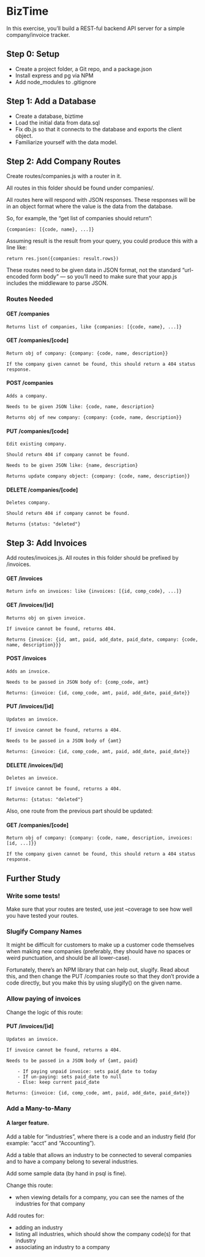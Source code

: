# BizTime

In this exercise, you’ll build a REST-ful backend API server for a simple company/invoice tracker.

## Step 0: Setup

- Create a project folder, a Git repo, and a package.json
- Install express and pg via NPM
- Add node_modules to .gitignore

## Step 1: Add a Database

- Create a database, biztime
- Load the initial data from data.sql
- Fix db.js so that it connects to the database and exports the client object.
- Familiarize yourself with the data model.

## Step 2: Add Company Routes

Create routes/companies.js with a router in it.

All routes in this folder should be found under companies/.

All routes here will respond with JSON responses. These responses will be in an object format where the value is the data from the database.

So, for example, the “get list of companies should return”:

    {companies: [{code, name}, ...]}

Assuming result is the result from your query, you could produce this with a line like:

    return res.json({companies: result.rows})

These routes need to be given data in JSON format, not the standard “url-encoded form body” — so you’ll need to make sure that your app.js includes the middleware to parse JSON.

### Routes Needed

#### GET /companies

    Returns list of companies, like {companies: [{code, name}, ...]}

#### GET /companies/[code]

    Return obj of company: {company: {code, name, description}}

    If the company given cannot be found, this should return a 404 status response.

#### POST /companies

    Adds a company.

    Needs to be given JSON like: {code, name, description}

    Returns obj of new company: {company: {code, name, description}}

#### PUT /companies/[code]

    Edit existing company.

    Should return 404 if company cannot be found.

    Needs to be given JSON like: {name, description}

    Returns update company object: {company: {code, name, description}}

#### DELETE /companies/[code]

    Deletes company.

    Should return 404 if company cannot be found.

    Returns {status: "deleted"}

## Step 3: Add Invoices

Add routes/invoices.js. All routes in this folder should be prefixed by /invoices.

#### GET /invoices

    Return info on invoices: like {invoices: [{id, comp_code}, ...]}

#### GET /invoices/[id]

    Returns obj on given invoice.

    If invoice cannot be found, returns 404.

    Returns {invoice: {id, amt, paid, add_date, paid_date, company: {code, name, description}}}

#### POST /invoices

    Adds an invoice.

    Needs to be passed in JSON body of: {comp_code, amt}

    Returns: {invoice: {id, comp_code, amt, paid, add_date, paid_date}}

#### PUT /invoices/[id]

    Updates an invoice.

    If invoice cannot be found, returns a 404.

    Needs to be passed in a JSON body of {amt}

    Returns: {invoice: {id, comp_code, amt, paid, add_date, paid_date}}

#### DELETE /invoices/[id]

    Deletes an invoice.

    If invoice cannot be found, returns a 404.

    Returns: {status: "deleted"}

Also, one route from the previous part should be updated:

#### GET /companies/[code]

    Return obj of company: {company: {code, name, description, invoices: [id, ...]}}

    If the company given cannot be found, this should return a 404 status response.

## Further Study

### Write some tests!

Make sure that your routes are tested, use jest –coverage to see how well you have tested your routes.

### Slugify Company Names

It might be difficult for customers to make up a customer code themselves when making new companies (preferably, they should have no spaces or weird punctuation, and should be all lower-case).

Fortunately, there’s an NPM library that can help out, slugify. Read about this, and then change the PUT /companies route so that they don’t provide a code directly, but you make this by using slugify() on the given name.

### Allow paying of invoices

Change the logic of this route:

#### PUT /invoices/[id]

    Updates an invoice.

    If invoice cannot be found, returns a 404.

    Needs to be passed in a JSON body of {amt, paid}

        - If paying unpaid invoice: sets paid_date to today
        - If un-paying: sets paid_date to null
        - Else: keep current paid_date

    Returns: {invoice: {id, comp_code, amt, paid, add_date, paid_date}}

### Add a Many-to-Many

#### A larger feature.

Add a table for “industries”, where there is a code and an industry field (for example: “acct” and “Accounting”).

Add a table that allows an industry to be connected to several companies and to have a company belong to several industries.

Add some sample data (by hand in psql is fine).

Change this route:

- when viewing details for a company, you can see the names of the industries for that company

Add routes for:

- adding an industry
- listing all industries, which should show the company code(s) for that industry
- associating an industry to a company
